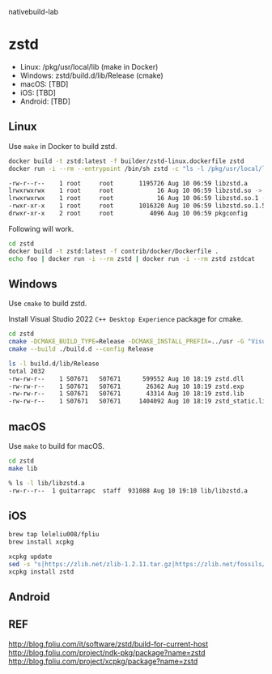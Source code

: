 nativebuild-lab

# zstd

* Linux: /pkg/usr/local/lib (make in Docker)
* Windows: zstd/build.d/lib/Release (cmake)
* macOS: [TBD]
* iOS: [TBD]
* Android: [TBD]

## Linux

Use `make` in Docker to build zstd.

```bash
docker build -t zstd:latest -f builder/zstd-linux.dockerfile zstd
docker run -i --rm --entrypoint /bin/sh zstd -c "ls -l /pkg/usr/local/lib"

-rw-r--r--    1 root     root       1195726 Aug 10 06:59 libzstd.a
lrwxrwxrwx    1 root     root            16 Aug 10 06:59 libzstd.so -> libzstd.so.1.5.3
lrwxrwxrwx    1 root     root            16 Aug 10 06:59 libzstd.so.1 -> libzstd.so.1.5.3
-rwxr-xr-x    1 root     root       1016320 Aug 10 06:59 libzstd.so.1.5.3
drwxr-xr-x    2 root     root          4096 Aug 10 06:59 pkgconfig
```

Following will work.

```bash
cd zstd
docker build -t zstd:latest -f contrib/docker/Dockerfile .
echo foo | docker run -i --rm zstd | docker run -i --rm zstd zstdcat
```

## Windows

Use `cmake` to build zstd.

Install Visual Studio 2022 `C++ Desktop Experience` package for cmake.

```bash
cd zstd
cmake -DCMAKE_BUILD_TYPE=Release -DCMAKE_INSTALL_PREFIX=../usr -G "Visual Studio 17 2022" -Wno-dev -S build/cmake -B build.d
cmake --build ./build.d --config Release
```

```bash
ls -l build.d/lib/Release
total 2032
-rw-rw-r--    1 S07671   S07671      599552 Aug 10 18:19 zstd.dll
-rw-rw-r--    1 S07671   S07671       26362 Aug 10 18:19 zstd.exp
-rw-rw-r--    1 S07671   S07671       43314 Aug 10 18:19 zstd.lib
-rw-rw-r--    1 S07671   S07671     1404092 Aug 10 18:19 zstd_static.lib
```


## macOS

Use `make` to build for macOS.

```bash
cd zstd
make lib
```

```bash
% ls -l lib/libzstd.a
-rw-r--r--  1 guitarrapc  staff  931088 Aug 10 19:10 lib/libzstd.a
```


## iOS

```bash
brew tap leleliu008/fpliu
brew install xcpkg
```

```bash
xcpkg update
sed -s "s|https://zlib.net/zlib-1.2.11.tar.gz|https://zlib.net/fossils/zlib-1.2.11.tar.gz|" "$HOME/.xcpkg/repos.d/official/formula/zlib.sh"
xcpkg install zstd
```

## Android


## REF

http://blog.fpliu.com/it/software/zstd/build-for-current-host
http://blog.fpliu.com/project/ndk-pkg/package?name=zstd
http://blog.fpliu.com/project/xcpkg/package?name=zstd
